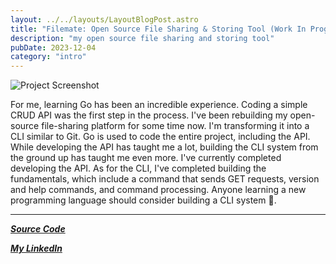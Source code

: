 ```yaml
---
layout: ../../layouts/LayoutBlogPost.astro
title: "Filemate: Open Source File Sharing & Storing Tool (Work In Progress)"
description: "my open source file sharing and storing tool"
pubDate: 2023-12-04
category: "intro"
---
```


![Project Screenshot](https://i.imgur.com/fCFb5lv.png)

For me, learning Go has been an incredible experience. Coding a simple CRUD API was the first step in the process. I've been rebuilding my open-source file-sharing platform for some time now. I'm transforming it into a CLI similar to Git. Go is used to code the entire project, including the API. While developing the API has taught me a lot, building the CLI system from the ground up has taught me even more. I've currently completed developing the API. As for the CLI, I've completed building the fundamentals, which include a command that sends GET requests, version and help commands, and command processing. Anyone learning a new programming language should consider building a CLI system 🙂.


___

[**_Source Code_**](https://github.com/Ege-Okyay/filemate)

[**_My LinkedIn_**](https://www.linkedin.com/in/ege-okyay)